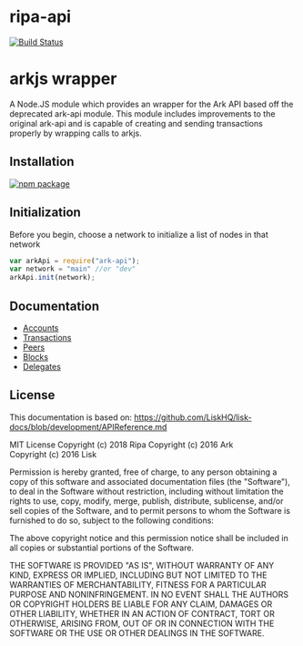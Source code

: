 # ripa-api

[![Build Status](https://travis-ci.org/ArkEcosystem/ark-api.svg?branch=master)](https://travis-ci.org/ArkEcosystem/ark-api)

# arkjs wrapper
A Node.JS module which provides an wrapper for the Ark API based off the deprecated ark-api module.
This module includes improvements to the original ark-api and is capable of creating and sending transactions properly by wrapping calls to arkjs.

## Installation

[![npm package](https://nodei.co/npm/ark-api.png?downloads=true&downloadRank=true&stars=true)](https://nodei.co/npm/ark-api/)


## Initialization
Before you begin, choose a network to initialize a list of nodes in that network
```js
var arkApi = require("ark-api");
var network = "main" //or "dev"
arkApi.init(network);
```


## Documentation
- [Accounts](/docs/accounts.md)
- [Transactions](/docs/transactions.md)
- [Peers](/docs/peers.md)
- [Blocks](/docs/blocks.md)
- [Delegates](/docs/delegates.md)

## License

This documentation is based on: https://github.com/LiskHQ/lisk-docs/blob/development/APIReference.md

MIT License
Copyright (c) 2018 Ripa 
Copyright (c) 2016 Ark  
Copyright (c) 2016 Lisk

Permission is hereby granted, free of charge, to any person obtaining a copy
of this software and associated documentation files (the "Software"), to deal
in the Software without restriction, including without limitation the rights
to use, copy, modify, merge, publish, distribute, sublicense, and/or sell
copies of the Software, and to permit persons to whom the Software is
furnished to do so, subject to the following conditions:

The above copyright notice and this permission notice shall be included in all
copies or substantial portions of the Software.

THE SOFTWARE IS PROVIDED "AS IS", WITHOUT WARRANTY OF ANY KIND, EXPRESS OR
IMPLIED, INCLUDING BUT NOT LIMITED TO THE WARRANTIES OF MERCHANTABILITY,
FITNESS FOR A PARTICULAR PURPOSE AND NONINFRINGEMENT. IN NO EVENT SHALL THE
AUTHORS OR COPYRIGHT HOLDERS BE LIABLE FOR ANY CLAIM, DAMAGES OR OTHER
LIABILITY, WHETHER IN AN ACTION OF CONTRACT, TORT OR OTHERWISE, ARISING FROM,
OUT OF OR IN CONNECTION WITH THE SOFTWARE OR THE USE OR OTHER DEALINGS IN THE
SOFTWARE.

